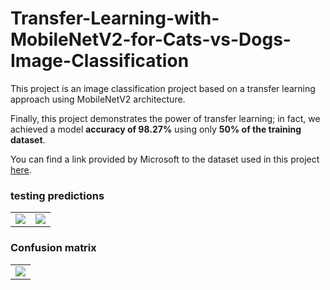 # Transfer-Learning-with-MobileNetV2-for-Cats-vs-Dogs-Image-Classification
This project is an image classification project based on a transfer learning approach using MobileNetV2 architecture.

Finally, this project demonstrates the power of transfer learning; in fact, we achieved a model **accuracy of 98.27%** using only **50% of the training dataset**.

You can find a link provided by Microsoft to the dataset used in this project [here](https://www.microsoft.com/en-us/download/details.aspx?id=54765).


 
### testing predictions

<div align="center">  
<table style="margin: 0 auto; border-style: none; width:100%">
  <tr>
    <td><img src="https://i.imgur.com/QHK4QL3.png"></td>
    <td><img src="https://i.imgur.com/MaIvNjf.png"></td>
  </tr>
</table>
</div>

### Confusion matrix

<div align="center">  
<table style="margin: 0 auto; border-style: none; width:100%">
  <tr>
    <td><img src="https://i.imgur.com/7BoArx9.png"></td>
  </tr>
</table>
</div>
